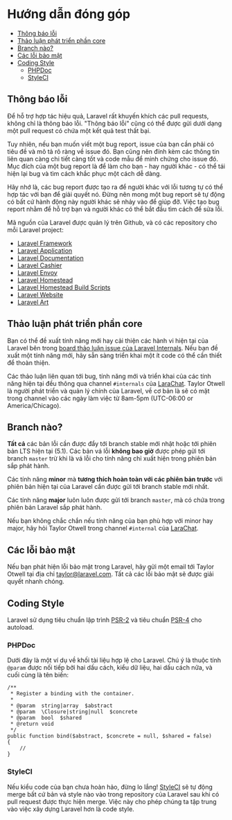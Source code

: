 # Hướng dẫn đóng góp

- [Thông báo lỗi](#bug-reports)
- [Thảo luận phát triển phần core](#core-development-discussion)
- [Branch nào?](#which-branch)
- [Các lỗi bảo mật](#security-vulnerabilities)
- [Coding Style](#coding-style)
    - [PHPDoc](#phpdoc)
    - [StyleCI](#styleci)

<a name="bug-reports"></a>
## Thông báo lỗi

Để hỗ trợ hợp tác hiệu quả, Laravel rất khuyến khích các pull requests, không chỉ là thông báo lỗi. "Thông báo lỗi" cũng có thể được gửi dưới dạng một pull request có chứa một kết quả test thất bại.

Tuy nhiên, nếu bạn muốn viết một bug report, issue của bạn cần phải có tiêu đề và mô tả rõ ràng về issue đó. Bạn cũng nên đính kèm các thông tin liên quan càng chi tiết càng tốt và code mẫu để minh chứng cho issue đó. Mục đích của một bug report là để làm cho bạn - hay người khác - có thể tái hiện lại bug và tìm cách khắc phục một cách dễ dàng.

Hãy nhớ là, các bug report được tạo ra để người khác với lỗi tương tự có thể hợp tác với bạn để giải quyết nó. Đừng nên mong một bug report sẽ tự động có bất cứ hành động này người khác sẽ nhảy vào để giúp đỡ. Việc tạo bug report nhằm để hỗ trợ bạn và người khác có thể bắt đầu tìm cách để sửa lỗi.

Mã nguồn của Laravel được quản lý trên Github, và có các repository cho mỗi Laravel project:

- [Laravel Framework](https://github.com/laravel/framework)
- [Laravel Application](https://github.com/laravel/laravel)
- [Laravel Documentation](https://github.com/laravel/docs)
- [Laravel Cashier](https://github.com/laravel/cashier)
- [Laravel Envoy](https://github.com/laravel/envoy)
- [Laravel Homestead](https://github.com/laravel/homestead)
- [Laravel Homestead Build Scripts](https://github.com/laravel/settler)
- [Laravel Website](https://github.com/laravel/laravel.com)
- [Laravel Art](https://github.com/laravel/art)

<a name="core-development-discussion"></a>
## Thảo luận phát triển phần core

Bạn có thể đề xuất tính năng mới hay cải thiện các hành vi hiện tại của Laravel bên trong [board thảo luận issue của Laravel Internals](https://github.com/laravel/internals/issues). Nếu bạn đề xuất một tính năng mới, hãy sẵn sàng triển khai một ít code có thể cần thiết để thoàn thiện.

Các thảo luận liên quan tới bug, tính năng mới và triển khai của các tính năng hiện tại đều thông qua channel `#internals` của [LaraChat](http://larachat.co). Taylor Otwell là người phát triển và quản lý chính của Laravel, về cơ bản là sẽ có mặt trong channel vào các ngày làm việc từ 8am-5pm (UTC-06:00 or America/Chicago).

<a name="which-branch"></a>
## Branch nào?

**Tất cả** các bản lỗi cần được đẩy tới branch stable mới nhật hoặc tới phiên bản LTS hiện tại (5.1). Các bản vá lỗi **không bao giờ** được phép gửi tới branch `master` trừ khi là vá lỗi cho tính năng chỉ xuất hiện trong phiên bản sắp phát hành.

Các tính năng **minor** mà **tương thích hoàn toàn với các phiên bản trước** với phiên bản hiện tại của Laravel cần được gửi tới branch stable mới nhất.

Các tính năng **major** luôn luôn được gửi tới branch `master`, mà có chứa trong phiên bản Laravel sắp phát hành.

Nếu bạn không chắc chắn nếu tính năng của bạn phù hợp với minor hay major, hãy hỏi Taylor Otwell trong channel `#internal` của [LaraChat](http://larachat.co).

<a name="security-vulnerabilities"></a>
## Các lỗi bảo mật

Nếu bạn phát hiện lỗi bảo mật trong Laravel, hãy gửi một email tới Taylor Otwell tại địa chỉ <a href="mailto:taylor@laravel.com">taylor@laravel.com</a>. Tất cả các lỗi bảo mật sẽ được giải quyết nhanh chóng.

<a name="coding-style"></a>
## Coding Style

Laravel sử dụng tiêu chuẩn lập trình [PSR-2](https://github.com/php-fig/fig-standards/blob/master/accepted/PSR-2-coding-style-guide.md) và tiêu chuẩn [PSR-4](https://github.com/php-fig/fig-standards/blob/master/accepted/PSR-4-autoloader.md) cho autoload.

<a name="phpdoc"></a>
### PHPDoc

Dưới đây là một ví dụ về khối tài liệu hợp lệ cho Laravel. Chú ý là thuộc tính `@param` được nối tiếp bởi hai dấu cách, kiểu dữ liệu, hai dấu cách nữa, và cuối cùng là tên biến:

    /**
     * Register a binding with the container.
     *
     * @param  string|array  $abstract
     * @param  \Closure|string|null  $concrete
     * @param  bool  $shared
     * @return void
     */
    public function bind($abstract, $concrete = null, $shared = false)
    {
        //
    }

<a name="styleci"></a>
### StyleCI

Nếu kiểu code của bạn chưa hoàn hảo, đừng lo lắng! [StyleCI](https://styleci.io/) sẽ tự động merge bất cứ bản vá style nào vào trong repository của Laravel sau khi có pull request được thực hiện merge. Việc này cho phép chúng ta tập trung vào việc xây dựng Laravel hơn là code style.
